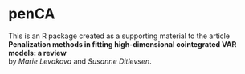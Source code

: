 # penCA

This is an R package created as a supporting material to the article <br>
<b>Penalization methods in fitting high-dimensional cointegrated VAR models: a review</b> <br>
by <i>Marie Levakova</i> and <i>Susanne Ditlevsen</i>.
